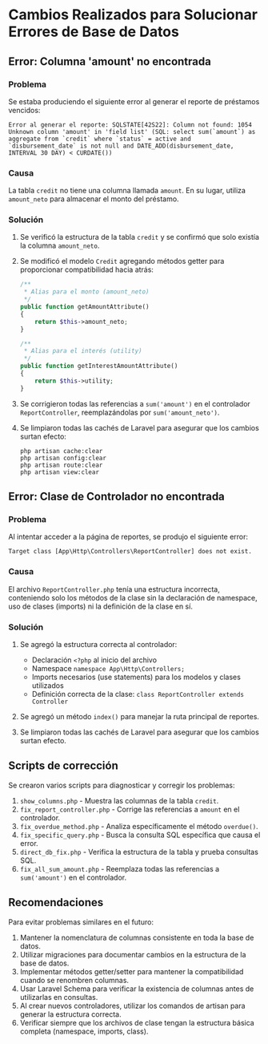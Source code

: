 # Cambios Realizados para Solucionar Errores de Base de Datos

## Error: Columna 'amount' no encontrada

### Problema
Se estaba produciendo el siguiente error al generar el reporte de préstamos vencidos:
```
Error al generar el reporte: SQLSTATE[42S22]: Column not found: 1054 Unknown column 'amount' in 'field list' (SQL: select sum(`amount`) as aggregate from `credit` where `status` = active and `disbursement_date` is not null and DATE_ADD(disbursement_date, INTERVAL 30 DAY) < CURDATE())
```

### Causa
La tabla `credit` no tiene una columna llamada `amount`. En su lugar, utiliza `amount_neto` para almacenar el monto del préstamo.

### Solución

1. Se verificó la estructura de la tabla `credit` y se confirmó que solo existía la columna `amount_neto`.

2. Se modificó el modelo `Credit` agregando métodos getter para proporcionar compatibilidad hacia atrás:
   ```php
   /**
    * Alias para el monto (amount_neto)
    */
   public function getAmountAttribute()
   {
       return $this->amount_neto;
   }
   
   /**
    * Alias para el interés (utility)
    */
   public function getInterestAmountAttribute()
   {
       return $this->utility;
   }
   ```

3. Se corrigieron todas las referencias a `sum('amount')` en el controlador `ReportController`, reemplazándolas por `sum('amount_neto')`.

4. Se limpiaron todas las cachés de Laravel para asegurar que los cambios surtan efecto:
   ```
   php artisan cache:clear
   php artisan config:clear
   php artisan route:clear
   php artisan view:clear
   ```

## Error: Clase de Controlador no encontrada

### Problema
Al intentar acceder a la página de reportes, se produjo el siguiente error:
```
Target class [App\Http\Controllers\ReportController] does not exist.
```

### Causa
El archivo `ReportController.php` tenía una estructura incorrecta, conteniendo solo los métodos de la clase sin la declaración de namespace, uso de clases (imports) ni la definición de la clase en sí.

### Solución

1. Se agregó la estructura correcta al controlador:
   - Declaración `<?php` al inicio del archivo
   - Namespace `namespace App\Http\Controllers;`
   - Imports necesarios (use statements) para los modelos y clases utilizados
   - Definición correcta de la clase: `class ReportController extends Controller`
   
2. Se agregó un método `index()` para manejar la ruta principal de reportes.

3. Se limpiaron todas las cachés de Laravel para asegurar que los cambios surtan efecto.

## Scripts de corrección

Se crearon varios scripts para diagnosticar y corregir los problemas:

1. `show_columns.php` - Muestra las columnas de la tabla `credit`.
2. `fix_report_controller.php` - Corrige las referencias a `amount` en el controlador.
3. `fix_overdue_method.php` - Analiza específicamente el método `overdue()`.
4. `fix_specific_query.php` - Busca la consulta SQL específica que causa el error.
5. `direct_db_fix.php` - Verifica la estructura de la tabla y prueba consultas SQL.
6. `fix_all_sum_amount.php` - Reemplaza todas las referencias a `sum('amount')` en el controlador.

## Recomendaciones

Para evitar problemas similares en el futuro:

1. Mantener la nomenclatura de columnas consistente en toda la base de datos.
2. Utilizar migraciones para documentar cambios en la estructura de la base de datos.
3. Implementar métodos getter/setter para mantener la compatibilidad cuando se renombren columnas.
4. Usar Laravel Schema para verificar la existencia de columnas antes de utilizarlas en consultas.
5. Al crear nuevos controladores, utilizar los comandos de artisan para generar la estructura correcta.
6. Verificar siempre que los archivos de clase tengan la estructura básica completa (namespace, imports, class). 